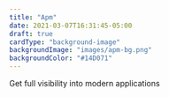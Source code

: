 ```yaml
---
title: "Apm"
date: 2021-03-07T16:31:45-05:00
draft: true
cardType: "background-image"
backgroundImage: "images/apm-bg.png"
backgroundColor: "#14D071"
---
```

Get full visibility into modern applications
